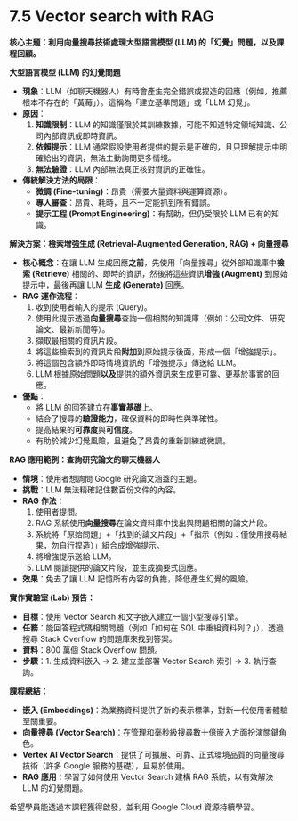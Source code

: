 # 7.5 Vector search with RAG

**核心主題：利用向量搜尋技術處理大型語言模型 (LLM) 的「幻覺」問題，以及課程回顧。**

**大型語言模型 (LLM) 的幻覺問題**

- **現象**：LLM（如聊天機器人）有時會產生完全錯誤或捏造的回應（例如，推薦根本不存在的「黃莓」）。這稱為「建立基準問題」或「LLM 幻覺」。
- **原因**：
    1. **知識限制**：LLM 的知識僅限於其訓練數據，可能不知道特定領域知識、公司內部資訊或即時資訊。
    2. **依賴提示**：LLM 通常假設使用者提供的提示是正確的，且只理解提示中明確給出的資訊，無法主動詢問更多情境。
    3. **無法驗證**：LLM 內部無法真正核對資訊的正確性。
- **傳統解決方法的局限**：
    - **微調 (Fine-tuning)**：昂貴（需要大量資料與運算資源）。
    - **專人審查**：昂貴、耗時，且不一定能抓到所有錯誤。
    - **提示工程 (Prompt Engineering)**：有幫助，但仍受限於 LLM 已有的知識。

**解決方案：檢索增強生成 (Retrieval-Augmented Generation, RAG) + 向量搜尋**

- **核心概念**：在讓 LLM 生成回應**之前**，先使用「向量搜尋」從外部知識庫中**檢索 (Retrieve)** 相關的、即時的資訊，然後將這些資訊**增強 (Augment)** 到原始提示中，最後再讓 LLM **生成 (Generate)** 回應。
- **RAG 運作流程**：
    1. 收到使用者輸入的提示 (Query)。
    2. 使用此提示透過**向量搜尋**查詢一個相關的知識庫（例如：公司文件、研究論文、最新新聞等）。
    3. 擷取最相關的資訊片段。
    4. 將這些檢索到的資訊片段**附加**到原始提示後面，形成一個「增強提示」。
    5. 將這個包含額外即時情境資訊的「增強提示」傳送給 LLM。
    6. LLM 根據原始問題**以及**提供的額外資訊來生成更可靠、更基於事實的回應。
- **優點**：
    - 將 LLM 的回答建立在**事實基礎**上。
    - 結合了搜尋的**驗證能力**，確保資料的即時性與準確性。
    - 提高結果的**可靠度**與**可信度**。
    - 有助於減少幻覺風險，且避免了昂貴的重新訓練或微調。

**RAG 應用範例：查詢研究論文的聊天機器人**

- **情境**：使用者想詢問 Google 研究論文涵蓋的主題。
- **挑戰**：LLM 無法精確記住數百份文件的內容。
- **RAG 作法**：
    1. 使用者提問。
    2. RAG 系統使用**向量搜尋**在論文資料庫中找出與問題相關的論文片段。
    3. 系統將「原始問題」+「找到的論文片段」+「指示（例如：僅使用搜尋結果，勿自行捏造）」組合成增強提示。
    4. 將增強提示送給 LLM。
    5. LLM 閱讀提供的論文片段，並生成摘要式回應。
- **效果**：免去了讓 LLM 記憶所有內容的負擔，降低產生幻覺的風險。

**實作實驗室 (Lab) 預告：**

- **目標**：使用 Vector Search 和文字嵌入建立一個小型搜尋引擎。
- **任務**：能回答程式碼相關問題（例如「如何在 SQL 中重組資料列？」），透過搜尋 Stack Overflow 的問題庫來找到答案。
- **資料**：800 萬個 Stack Overflow 問題。
- **步驟**：1. 生成資料嵌入 -> 2. 建立並部署 Vector Search 索引 -> 3. 執行查詢。

**課程總結：**

- **嵌入 (Embeddings)**：為業務資料提供了新的表示標準，對新一代使用者體驗至關重要。
- **向量搜尋 (Vector Search)**：在管理和毫秒級搜尋數十億嵌入方面扮演關鍵角色。
- **Vertex AI Vector Search**：提供了可擴展、可靠、正式環境品質的向量搜尋技術（許多 Google 服務的基礎），且易於使用。
- **RAG 應用**：學習了如何使用 Vector Search 建構 RAG 系統，以有效解決 LLM 的幻覺問題。

希望學員能透過本課程獲得啟發，並利用 Google Cloud 資源持續學習。